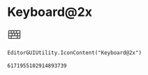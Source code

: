 # Keyboard@2x
![](/img/Keyboard@2x.png)

``` CSharp
EditorGUIUtility.IconContent("Keyboard@2x")
```
```
6171955102914893739
```
